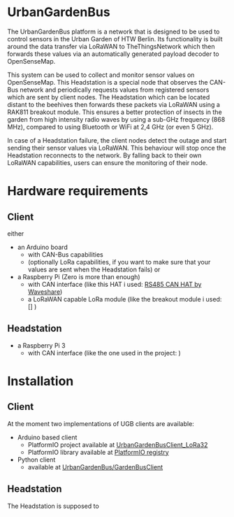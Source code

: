 # UrbanGardenBus

The UrbanGardenBus platform is a network that is designed to be used to control sensors in the Urban Garden of HTW Berlin. Its functionality is built around the data transfer via LoRaWAN to TheThingsNetwork which then forwards these values via an automatically generated payload decoder to OpenSenseMap. 

This system can be used to collect and monitor sensor values on OpenSenseMap. This Headstation is a special node that observes the CAN-Bus network and periodically requests values from registered sensors which are sent by client nodes. The Headstation which can be located distant to the beehives then forwards these packets via LoRaWAN using a RAK811 breakout module. This ensures a better protection of insects in the garden from high intensity radio waves by using a sub-GHz frequency (868 MHz), compared to using Bluetooth or WiFi at 2,4 GHz (or even 5 GHz).

In case of a Headstation failure, the client nodes detect the outage and start sending their sensor values via LoRaWAN. This behaviour will stop once the Headstation reconnects to the network. By falling back to their own LoRaWAN capabilities, users can ensure the monitoring of their node.  

# Hardware requirements
## Client
either
- an Arduino board 
    - with CAN-Bus capabilities
    - (optionally LoRa capabilities, if you want to make sure that your values are sent when the Headstation fails)
or
- a Raspberry Pi (Zero is more than enough)
    - with CAN interface (like this HAT i used: [RS485 CAN HAT by Waveshare](https://www.waveshare.com/wiki/RS485_CAN_HAT))
    - a LoRaWAN capable LoRa module (like the breakout module i used: [] )


## Headstation
- a Raspberry Pi 3
    - with CAN interface (like the one used in the project: )

# Installation
## Client
At the moment two implementations of UGB clients are available: 
- Arduino based client 
    - PlatformIO project available at [UrbanGardenBusClient_LoRa32](https://github.com/PyroFourTwenty/UrbanGardenBusClient_LoRa32)
    - PlatformIO library available at [PlatformIO registry](https://registry.platformio.org/libraries/pyrofourtwenty/UrbanGardenBus)
- Python client
    - available at [UrbanGardenBus/GardenBusClient](https://github.com/PyroFourTwenty/UrbanGardenBus/tree/main/GardenBusClient)


## Headstation
The Headstation is supposed to 
